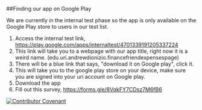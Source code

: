 ##Finding our app on Google Play

We are currently in the internal test phase so the app is only available on the Google Play store
to users in our test list.

1. Access the internal test link, https://play.google.com/apps/internaltest/4701339191205337224
2. This link will take you to a webpage with our app title, right now it is a weird name. (edu.uri.andrewdionizio.financefriendexpensespage)
3. There will be a blue link that says, "download it on Google play", click it.
4. This will take you to the google play store on your device, make sure you are signed into your uri account on Google play.
5. Download the app
6. Fill out this survey, https://forms.gle/8VqkFY7CDsz7M6fB6


[![Contributor Covenant](https://img.shields.io/badge/Contributor%20Covenant-2.1-4baaaa.svg)](CONDUCT.md)
